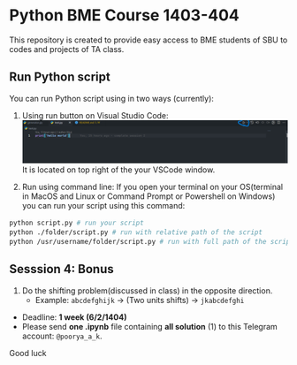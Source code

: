 # Python BME Course 1403-404

This repository is created to provide easy access to BME students of SBU to codes and projects of TA class.

## Run Python script

You can run Python script using in two ways (currently):

1. Using run button on Visual Studio Code: ![alt text](./docs/images/run_vscode.png) It is located on top right of the your VSCode window.

2. Run using command line: If you open your terminal on your OS(terminal in MacOS and Linux or Command Prompt or Powershell on Windows) you can run your script using this command:

```bash
python script.py # run your script
python ./folder/script.py # run with relative path of the script
python /usr/username/folder/script.py # run with full path of the script
```

## Sesssion 4: Bonus

1. Do the shifting problem(discussed in class) in the opposite direction.
    * Example: `abcdefghijk` → (Two units shifts) → `jkabcdefghi`

* Deadline: **1 week (6/2/1404)**
* Please send **one .ipynb** file containing **all solution** (1) to this Telegram account: `@poorya_a_k`.

Good luck
